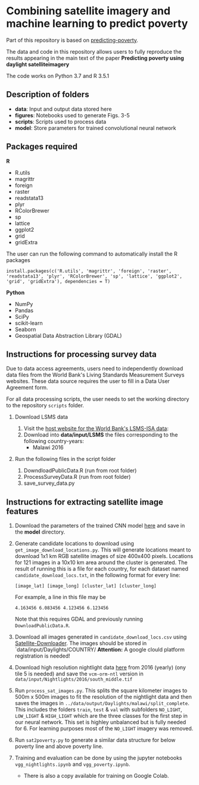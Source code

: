 # Combining satellite imagery and machine learning to predict poverty

Part of this repository is based on [predicting-poverty](https://github.com/nealjean/predicting-poverty).

The data and code in this repository allows users to fully reproduce the results appearing in the main text of the paper **Predicting poverty using daylight satelliteimagery** 

The code works on Python 3.7 and R 3.5.1


## Description of folders

- **data**: Input and output data stored here
- **figures**: Notebooks used to generate Figs. 3-5
- **scripts**: Scripts used to process data
- **model**: Store parameters for trained convolutional neural network

## Packages required

**R**
- R.utils
- magrittr
- foreign
- raster
- readstata13
- plyr
- RColorBrewer
- sp
- lattice
- ggplot2
- grid
- gridExtra

The user can run the following command to automatically install the R packages
```
install.packages(c('R.utils', 'magrittr', 'foreign', 'raster', 'readstata13', 'plyr', 'RColorBrewer', 'sp', 'lattice', 'ggplot2', 'grid', 'gridExtra'), dependencies = T)
```

**Python**
- NumPy
- Pandas
- SciPy
- scikit-learn
- Seaborn
- Geospatial Data Abstraction Library (GDAL)

## Instructions for processing survey data

Due to data access agreements, users need to independently download data files from the World Bank's Living Standards Measurement Surveys websites. These data source requires the user to fill in a Data User Agreement form.

For all data processing scripts, the user needs to set the working directory to the repository `scripts` folder.

1. Download LSMS data
	1. Visit the [host website for the World Bank's LSMS-ISA data](http://microdata.worldbank.org/index.php/catalog/2936):
	2. Download into **data/input/LSMS** the files corresponding to the following country-years:
		- Malawi 2016
		
2. Run the following files in the script folder
	1. DowndloadPublicData.R (run from root folder)
	2. ProcessSurveyData.R  (run from root folder)
	3. save_survey_data.py

## Instructions for extracting satellite image features

1. Download the parameters of the trained CNN model [here](https://www.dropbox.com/s/4cmfgay9gm2fyj6/predicting_poverty_trained.caffemodel?dl=0) and save in the **model** directory.

2. Generate candidate locations to download using `get_image_download_locations.py`. This will generate locations meant to download 1x1 km RGB satellite images of size 400x400 pixels. Locations for 121 images in a 10x10 km area around the cluster is generated. The result of running this is a file for each country, for each dataset named `candidate_download_locs.txt`, in the following format for every line:
    ```
    [image_lat] [image_long] [cluster_lat] [cluster_long]
    ```
    For example, a line in this file may be 
    ```
    4.163456 6.083456 4.123456 6.123456
    ```
    Note that this requires GDAL and previously running `DownloadPublicData.R`.

3. Download all images generated in `candidate_download_locs.csv` using
	[Satellite-Downloader](https://github.com/Wikunia/satellite-downloader). The images should be stored in `data/input/Daylights/COUNTRY/
	**Attention:** A google clould platform registration is needed!

4. Download high resolution nightlight data [here](https://ngdc.noaa.gov/eog/viirs/download_dnb_composites.html) from 2016 (yearly) (ony tile 5 is needed) and save the `vcm-orm-ntl` version in `data/input/Nightlights/2016/south_middle.tif`

5. Run `process_sat_images.py`. This splits the square kilometer images to 500m x 500m images to fit the resolution of the nightlight data and then saves the images in `../data/output/Daylights/malawi/split_complete`. This includes the folders `train`, `test` & `val` with subfolders `NO_LIGHT`, `LOW_LIGHT` & `HIGH_LIGHT` which are the three classes for the first step in our neural network. This set is highley unbalanced but is fully needed for 6. For learning purposes most of the `NO_LIGHT` imagery was removed.

6. Run `sat2poverty.py` to generate a similar data structure for below poverty line and above poverty line.

7. Training and evaluation can be done by using the jupyter notebooks `vgg_nightlights.ipynb` and `vgg_poverty.ipynb`.
    - There is also a copy available for training on Google Colab.